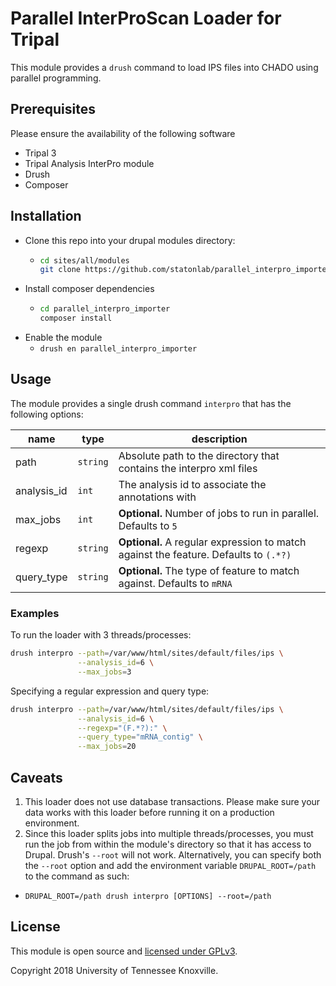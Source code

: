 # Parallel InterProScan Loader for Tripal

This module provides a `drush` command to load IPS files into CHADO using parallel programming.

## Prerequisites

Please ensure the availability of the following software 
- Tripal 3
- Tripal Analysis InterPro module
- Drush
- Composer

## Installation

- Clone this repo into your drupal modules directory:
  - ```bash
    cd sites/all/modules
    git clone https://github.com/statonlab/parallel_interpro_importer.git
    ```
- Install composer dependencies
  - ```bash 
    cd parallel_interpro_importer
    composer install
    ```
- Enable the module
  - `drush en parallel_interpro_importer`


## Usage

The module provides a single drush command `interpro` that has the following options:

|name|type|description|
|----|----|-----------|
|path|`string`|Absolute path to the directory that contains the interpro xml files|
|analysis_id|`int`|The analysis id to associate the annotations with|
|max_jobs|`int`|**Optional.** Number of jobs to run in parallel. Defaults to `5`|
|regexp|`string`|**Optional.** A regular expression to match against the feature. Defaults to `(.*?)`|
|query_type|`string`|**Optional.** The type of feature to match against. Defaults to `mRNA`|

### Examples

To run the loader with 3 threads/processes:

```bash
drush interpro --path=/var/www/html/sites/default/files/ips \
 			   --analysis_id=6 \
 			   --max_jobs=3
```

Specifying a regular expression and query type:

```bash
drush interpro --path=/var/www/html/sites/default/files/ips \
               --analysis_id=6 \
               --regexp="(F.*?):" \
               --query_type="mRNA_contig" \
               --max_jobs=20
```

## Caveats

1. This loader does not use database transactions. Please make sure your data works with
this loader before running it on a production environment.
1. Since this loader splits jobs into multiple threads/processes, you must run the job from within the module's directory
so that it has access to Drupal. Drush's `--root` will not work. Alternatively, you can specify both the `--root` option and add 
the environment variable `DRUPAL_ROOT=/path` to the command as such:
  - `DRUPAL_ROOT=/path drush interpro [OPTIONS] --root=/path`

## License

This module is open source and [licensed under GPLv3](LICENSE).

Copyright 2018 University of Tennessee Knoxville.

